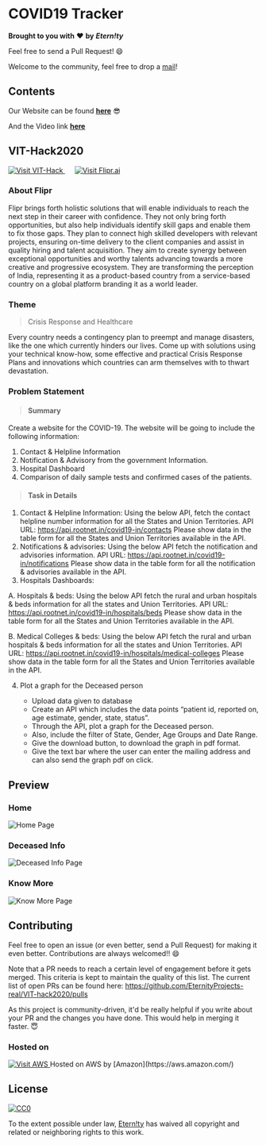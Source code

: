 # COVID19 Tracker
**Brought to you with** :heart: **by** ***Etern!ty***

Feel free to send a Pull Request! 😄

Welcome to the community, feel free to drop a [mail](mailto:archismanhota@gmail.com)!

## Contents

Our Website can be found [**here**](http://covid19eternity-env.eba-pqytyppq.us-east-1.elasticbeanstalk.com/) 😎

And the Video link [**here**](https://drive.google.com/drive/folders/1bX76fB8WYaBpio3qv_tl65Ga8AyavwzQ?usp=sharing)

## VIT-Hack2020

<a href="https://vithack.in/">
    <img src="https://i.imgur.com/IsdFjcR.png" alt="Visit VIT-Hack" />
</a>
&nbsp;&nbsp;&nbsp;&nbsp;
<a href="https://flipr.ai/">
    <img src="https://i.imgur.com/5zdPg3a.png" alt="Visit Flipr.ai" />
</a>

### About Flipr

Flipr brings forth holistic solutions that will enable individuals to reach the next step in their career with confidence. They not only bring forth opportunities, but also help individuals identify skill gaps and enable them to fix those gaps. They plan to connect high skilled developers with relevant projects, ensuring on-time delivery to the client companies and assist in quality hiring and talent acquisition. They aim to create synergy between exceptional opportunities and worthy talents advancing towards a more creative and progressive ecosystem. They are transforming the perception of India, representing it as a product-based country from a service-based country on a global platform branding it as a world leader. 

### Theme 

> Crisis Response and Healthcare 

Every country needs a contingency plan to preempt and manage disasters, like the one which currently hinders our lives. Come up with solutions using your technical know-how, some effective and practical Crisis Response Plans and innovations which countries can arm themselves with to thwart devastation.

### Problem Statement

> #### **Summary**

 Create a website for the COVID-19. 
 The website will be going to include the following information: 
 1) Contact & Helpline Information 
 2) Notification & Advisory from the government Information. 
 3) Hospital Dashboard 
 4) Comparison of daily sample tests and confirmed cases of the patients.

> #### **Task in Details**

1) Contact & Helpline Information: 
Using the below API, fetch the contact helpline number information for all the States and Union Territories. 
API URL: https://api.rootnet.in/covid19-in/contacts 
Please show data in the table form for all the States and Union Territories available in the API.
2) Notifications & advisories: 
Using the below API fetch the notification and advisories information. API URL: https://api.rootnet.in/covid19-in/notifications 
Please show data in the table form for all the notification & advisories available in the API. 
3) Hospitals Dashboards: 

A. Hospitals & beds: 
Using the below API fetch the rural and urban hospitals & beds information for all the states and Union Territories. 
API URL: https://api.rootnet.in/covid19-in/hospitals/beds 
Please show data in the table form for all the States and Union Territories available in the API. 

B. Medical Colleges & beds: 
Using the below API fetch the rural and urban hospitals & beds information for all the states and Union Territories. 
API URL: https://api.rootnet.in/covid19-in/hospitals/medical-colleges Please show data in the table form for all the States and Union Territories available in the API. 

4) Plot a graph for the Deceased person

    * Upload data given to database 
    * Create an API which includes the data points “patient id, reported on, age estimate, gender, state, status”. 
    * Through the API, plot a graph for the Deceased person. 
    * Also, include the filter of State, Gender, Age Groups and Date Range. 
    * Give the download button, to download the graph in pdf format. 
    * Give the text bar where the user can enter the mailing address and can also send the graph pdf on click. 

## Preview

### Home

<img src="https://i.imgur.com/v2uzqEY.png" alt="Home Page" />

### Deceased Info

<img src="https://i.imgur.com/O8ZUpKZ.png" alt="Deceased Info Page" />

### Know More

<img src="https://i.imgur.com/RQOwKx0.png" alt="Know More Page" />

## Contributing

Feel free to open an issue (or even better, send a Pull Request) for making it even better. Contributions are always welcomed!! 😄

Note that a PR needs to reach a certain level of engagement before it gets merged. This criteria is kept to maintain the quality of this list. The current list of open PRs can be found here: https://github.com/EternityProjects-real/VIT-hack2020/pulls

As this project is community-driven, it'd be really helpful if you write about your PR and the changes you have done. This would help in merging it faster. 😇





### Hosted on 

<a href="https://aws.amazon.com/">
    <img src="https://i.imgur.com/08Ldxtk.png" alt="Visit AWS" />
</a>
Hosted on AWS by [Amazon](https://aws.amazon.com/)

## License

[![CC0](http://mirrors.creativecommons.org/presskit/buttons/88x31/svg/cc-zero.svg)](https://creativecommons.org/publicdomain/zero/1.0/)

To the extent possible under law, [Etern!ty](https://github.com/EternityProjects-real/VIT-hack2020) has waived all copyright and related or neighboring rights to this work.

